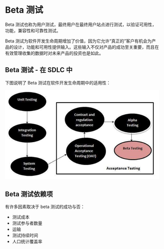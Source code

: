# Beta 测试

Beta 测试也称为用户测试，最终用户在最终用户站点进行测试，以验证可用性，功能，兼容性和可靠性测试。

Beta 测试为软件开发生命周期增加了价值，因为它允许“真正的”客户有机会为产品的设计，功能和可用性提供输入。这些输入不仅对产品的成功至关重要，而且在有效管理收集的数据时对未来产品的投资也是如此。

## Beta 测试 - 在 SDLC 中

下图说明了 Beta 测试在软件开发生命周期中的适用性：

![SDLC](../screenshot/2019-04-23-15-21-42.png)

## Beta 测试依赖项

有许多因素取决于 beta 测试的成功与否：

* 测试成本
* 测试参与者数量
* 运输
* 测试持续时间
* 人口统计覆盖率
